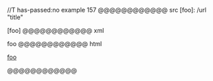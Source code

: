 //T has-passed:no
example 157
@@@@@@@@@@@@ src
[foo]: /url "title"

[foo]
@@@@@@@@@@@@ xml
<?xml version="1.0" encoding="UTF-8"?>
<!DOCTYPE document SYSTEM "CommonMark.dtd">
<document xmlns="http://commonmark.org/xml/1.0">
  <paragraph>
    <link destination="/url" title="title">
      <text>foo</text>
    </link>
  </paragraph>
</document>
@@@@@@@@@@@@ html
<p><a href="/url" title="title">foo</a></p>
@@@@@@@@@@@@
